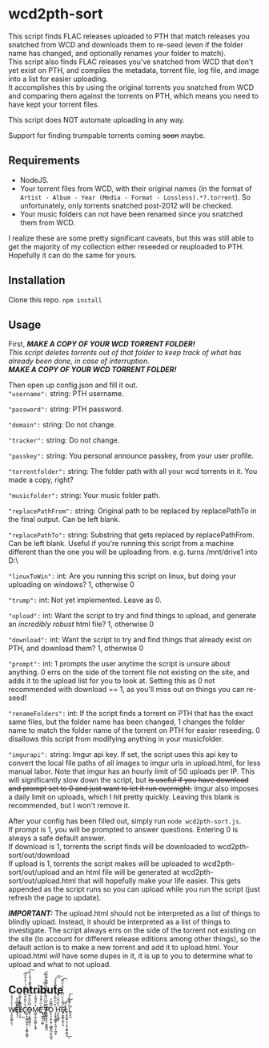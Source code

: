 # wcd2pth-sort
This script finds FLAC releases uploaded to PTH that match releases you snatched from WCD and downloads them to re-seed (even if the folder name has changed, and optionally renames your folder to match).  
This script also finds FLAC releases you've snatched from WCD that don't yet exist on PTH, and compiles the metadata, torrent file, log file, and image into a list for easier uploading.  
It accomplishes this by using the original torrents you snatched from WCD and comparing them against the torrents on PTH, which means you need to have kept your torrent files.  

This script does NOT automate uploading in any way.

Support for finding trumpable torrents coming ~~soon~~ maybe.

## Requirements

+ NodeJS.
+ Your torrent files from WCD, with their original names (in the format of `Artist - Album - Year (Media - Format - Lossless).*?.torrent`). So unfortunately, only torrents snatched post-2012 will be checked.
+ Your music folders can not have been renamed since you snatched them from WCD.

I realize these are some pretty significant caveats, but this was still able to get the majority of my collection either reseeded or reuploaded to PTH. Hopefully it can do the same for yours.

## Installation

Clone this repo.
`npm install`

## Usage

First, *__MAKE A COPY OF YOUR WCD TORRENT FOLDER!__*  
*This script deletes torrents out of that folder to keep track of what has already been done, in case of interruption.*  
*__MAKE A COPY OF YOUR WCD TORRENT FOLDER!__*

Then open up config.json and fill it out.  
`"username":` string: PTH username.  

`"password":` string: PTH password.  

`"domain":` string: Do not change.  

`"tracker":` string: Do not change.  

`"passkey":` string: You personal announce passkey, from your user profile.  

`"torrentfolder":` string: The folder path with all your wcd torrents in it. You made a copy, right?  

`"musicfolder":` string: Your music folder path.  

`"replacePathFrom":` string: Original path to be replaced by replacePathTo in the final output. Can be left blank.  

`"replacePathTo":` string: Substring that gets replaced by replacePathFrom. Can be left blank. Useful if you're running this script from a machine different than the one you will be uploading from. e.g. turns /mnt/drive1 into D:\  

`"linuxToWin":` int: Are you running this script on linux, but doing your uploading on windows? 1, otherwise 0  

`"trump":` int: Not yet implemented. Leave as 0.  

`"upload":` int: Want the script to try and find things to upload, and generate an *incredibly robust* html file? 1, otherwise 0  

`"download":` int: Want the script to try and find things that already exist on PTH, and download them? 1, otherwise 0  

`"prompt":` int: 1 prompts the user anytime the script is unsure about anything. 0 errs on the side of the torrent file not existing on the site, and adds it to the upload list for you to look at. Setting this as 0 not recommended with download == 1, as you'll miss out on things you can re-seed!  

`"renameFolders":` int: If the script finds a torrent on PTH that has the exact same files, but the folder name has been changed, 1 changes the folder name to match the folder name of the torrent on PTH for easier reseeding. 0 disallows this script from modifying anything in your musicfolder.  

`"imgurapi":` string: Imgur api key. If set, the script uses this api key to convert the local file paths of all images to imgur urls in upload.html, for less manual labor. Note that imgur has an hourly limit of 50 uploads per IP. This will significantly slow down the script, but ~~is useful if you have download and prompt set to 0 and just want to let it run overnight.~~ Imgur also imposes a daily limit on uploads, which I hit pretty quickly. Leaving this blank is recommended, but I won't remove it.

After your config has been filled out, simply run `node wcd2pth-sort.js`.  
If prompt is 1, you will be prompted to answer questions. Entering 0 is always a safe default answer.  
If download is 1, torrents the script finds will be downloaded to wcd2pth-sort/out/download  
If upload is 1, torrents the script makes will be uploaded to wcd2pth-sort/out/upload and an html file will be generated at wcd2pth-sort/out/upload.html that will hopefully make your life easier. This gets appended as the script runs so you can upload while you run the script (just refresh the page to update).

*__IMPORTANT:__* The upload.html should not be interpreted as a list of things to blindly upload. Instead, it should be interpreted as a list of things to investigate. The script always errs on the side of the torrent not existing on the site (to account for different release editions among other things), so the default action is to make a new torrent and add it to upload.html. Your upload.html *will* have some dupes in it, it is up to you to determine what to upload and what to not upload.

## Contribute

W̶̸̘̜̥̼͚͈͔̤̠̔͐͛ͮ̉̽Ȇ̅ͦ̅̀͏̶̙̪̬͚͕͉̟̖͞ͅL͐̈̍̇ͧ̋͂̔͏̸̶̢͇̺̱̺͓̦̞̹̘̖͢Ć̷̢̆̍̌̎ͣ̆͂ͮ̃͛͌́ͭ͗̓̃̉͆͘͠҉͕̼̝̝̱͍̫̫̯̹̣̜̟̳̖̯͇̖O̶̶͍̖͔͖͇̼͖̖͕͑͆̏̋̋͛̃ͬͧ̋̽͛̌͊̄̈́ͩͧ̀̀͠ͅM̵̺͍̗̪͎̰̤̻̞͙̼̗͒ͨ̄́͌̒ͭ͡Eͤͫͦ̎̽͒ͩ̎͋͌҉̧̜̪̝̠̘͚̬ ͬ͒͛ͦͬ̈́͗̋̔̄ͦ̔͆ͨ͗ͨ̿ͬ̕҉͉̼̲͓̝ͅT̷̸̶̰̼͚̘̭̬̯̦͚͎̳̺̅̅̓̅̍͗͛̈ͧ͊̔̔̇͊͌͑̅ͧ͘̕ͅǑ̢̞͕̠͍̖̭̦̣̺̻̭̪͔̼̝̺͙͆̅̅̉ ̨̧̮̟͖͇͓͔̤͍͔̹̪̭̗ͪ̎ͯͫ̅̏ͮ̒ͩͯ̿̊̐́͡͠ͅͅH̵̶̛͓̙̬̮͇̞ͣ̏ͩ̑͐ͤ͊̇̀̚Ë̸̴̛̱̦̼̬̻͓̰̩̜̥́͌ͪͩͫ͆̓ͭ̎̔̎̿͡L̵̨̮͈̼̤͍̘̠̜̥̖͖̱͕̻͕̒̋̄͢͡͝ͅL̛͈͙̖̰̃ͧ̅̽͒ͣ́͞
